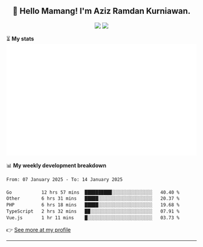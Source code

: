 <h2 align="center">👋 Hello Mamang! I'm Aziz Ramdan Kurniawan.</h2>  
<p align="center">
  <img src="https://komarev.com/ghpvc/?username=azizramdan">
  <img src="https://wakatime.com/badge/user/90056fa0-4c31-4eca-954e-2a3ac05896f9.svg">
</p>
    
⏳ **My stats**  
![](https://raw.githubusercontent.com/azizramdan/github-stats/master/generated/overview.svg#gh-dark-mode-only)

📊 **My weekly development breakdown**
<!--START_SECTION:waka-->

```txt
From: 07 January 2025 - To: 14 January 2025

Go           12 hrs 57 mins  ██████████░░░░░░░░░░░░░░░   40.40 %
Other        6 hrs 31 mins   █████░░░░░░░░░░░░░░░░░░░░   20.37 %
PHP          6 hrs 18 mins   █████░░░░░░░░░░░░░░░░░░░░   19.68 %
TypeScript   2 hrs 32 mins   ██░░░░░░░░░░░░░░░░░░░░░░░   07.91 %
Vue.js       1 hr 11 mins    █░░░░░░░░░░░░░░░░░░░░░░░░   03.73 %
```

<!--END_SECTION:waka-->
👉 [See more at my profile](https://wakatime.com/@azizramdan)
***
